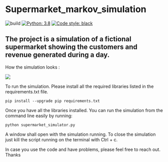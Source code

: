 # Supermarket_markov_simulation

![build](https://github.com/senzelden/supermarket_simulation/workflows/build/badge.svg)
[![Python: 3.8](https://img.shields.io/badge/python-3.8-blue.svg)](https://docs.python.org/3.8/)
[![Code style: black](https://img.shields.io/badge/code%20style-black-000000.svg)](https://github.com/psf/black)


## The project is a simulation of a fictional supermarket showing the customers and revenue generated during a day.

How the simulation looks :

![](https://github.com/padawanabhi/Supermarket_markov_simulation/blob/main/Supermarket_simulation.gif)


To run the simulation. Please install all the required libraries listed in the requirements.txt file.

`pip install --upgrade pip requirements.txt`

Once you have all the libraries installed. You can run the simulation from the command line easily by running:

`python supermarket_simulator.py`

A window shall open with the simulation running. To close the simulation just kill the script running on the terminal with Ctrl + c.

In case you use the code and have problems, please feel free to reach out. Thanks


